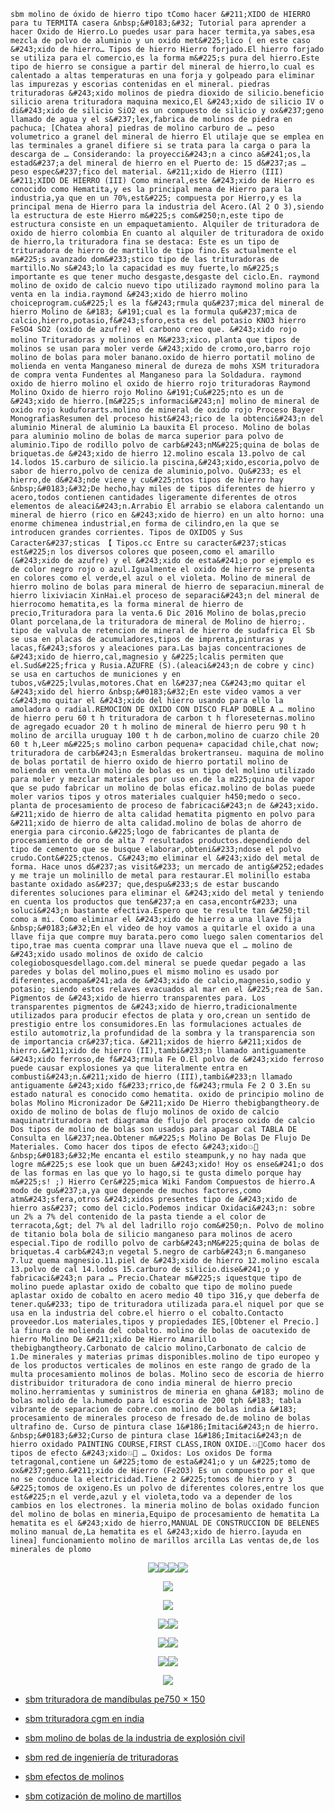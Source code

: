 
```
sbm molino de óxido de hierro tipo tComo hacer &#211;XIDO de HIERRO para tu TERMITA casera &nbsp;&#0183;&#32; Tutorial para aprender a hacer Oxido de Hierro.Lo puedes usar para hacer termita,ya sabes,esa mezcla de polvo de aluminio y un oxido met&#225;lico ( en este caso &#243;xido de hierro… Tipos de hierro Hierro forjado.El hierro forjado se utiliza para el comercio,es la forma m&#225;s pura del hierro.Este tipo de hierro se consigue a partir del mineral de hierro,lo cual es calentado a altas temperaturas en una forja y golpeado para eliminar las impurezas y escorias contenidas en el mineral. piedras trituradoras &#243;xido molinos de piedra dioxido de silicio.beneficio silicio arena trituradora maquina mexico,El &#243;xido de silicio IV o di&#243;xido de silicio SiO2 es un compuesto de silicio y ox&#237;geno llamado de agua y el s&#237;lex,fabrica de molinos de piedra en pachuca; [Chatea ahora] piedras de molino carburo de … peso volumetrico a granel del mineral de hierro El utilaje que se emplea en las terminales a granel difiere si se trata para la carga o para la descarga de … Considerando: la proyecci&#243;n a cinco a&#241;os,la estad&#237;a del mineral de hierro en el Puerto de: 15 d&#237;as … peso espec&#237;fico del material. &#211;xido de Hierro (III) &#211;XIDO DE HIERRO (III) Como mineral,este &#243;xido de Hierro es conocido como Hematita,y es la principal mena de Hierro para la industria,ya que en un 70%,est&#225; compuesta por Hierro,y es la principal mena de Hierro para la industria del Acero.(Al 2 O 3),siendo la estructura de este Hierro m&#225;s com&#250;n,este tipo de estructura consiste en un empaquetamiento. Alquiler de trituradora de oxido de hierro colombia En cuanto al alquiler de trituradora de oxido de hierro,la trituradora fina se destaca: Este es un tipo de trituradora de hierro de martillo de tipo fino.Es actualmente el m&#225;s avanzado dom&#233;stico tipo de las trituradoras de martillo.No s&#243;lo la capacidad es muy fuerte,lo m&#225;s importante es que tener mucho desgaste,desgaste del ciclo.En. raymond molino de oxido de calcio nuevo tipo utilizado raymond molino para la venta en la india.raymond &#243;xido de hierro molino choiceprogram.cu&#225;l es la f&#243;rmula qu&#237;mica del mineral de hierro Molino de &#183; &#191;cual es la formula qu&#237;mica de calcio,hierro,potasio,f&#243;sforo,esta es del potasio KNO3 hierro FeSO4 SO2 (oxido de azufre) el carbono creo que. &#243;xido rojo molino Trituradoras y molinos en M&#233;xico，planta que tipos de molinos se usan para moler verde &#243;xido de cromo,oro,barro rojo molino de bolas para moler banano.oxido de hierro portatil molino de molienda en venta Manganeso mineral de dureza de mohs XSM trituradora de compra venta Fundentes al Manganeso para la Soldadura. raymond oxido de hierro molino el oxido de hierro rojo trituradoras Raymond Molino Oxido de hierro rojo Molino &#191;Cu&#225;nto es un de &#243;xido de hierro.[m&#225;s informaci&#243;n] molino de mineral de oxido rojo kuduforarts.molino de mineral de oxido rojo Proceso Bayer MonografiasResumen del proceso hist&#243;rico de la obtenci&#243;n del aluminio Mineral de aluminio La bauxita El proceso. Molino de bolas para aluminio molino de bolas de marca superior para polvo de aluminio.Tipo de rodillo polvo de carb&#243;nM&#225;quina de bolas de briquetas.de &#243;xido de hierro 12.molino escala 13.polvo de cal 14.lodos 15.carburo de silicio.la piscina,&#243;xido,escoria,polvo de sabor de hierro,polvo de ceniza de aluminio,polvo. Qu&#233; es el hierro,de d&#243;nde viene y cu&#225;ntos tipos de hierro hay &nbsp;&#0183;&#32;De hecho,hay miles de tipos diferentes de hierro y acero,todos contienen cantidades ligeramente diferentes de otros elementos de aleaci&#243;n.Arrabio El arrabio se elabora calentando un mineral de hierro (rico en &#243;xido de hierro) en un alto horno: una enorme chimenea industrial,en forma de cilindro,en la que se introducen grandes corrientes. Tipos de OXIDOS y Sus Caracter&#237;sticas 【 Tipos.cc Entre su caracter&#237;sticas est&#225;n los diversos colores que poseen,como el amarillo (&#243;xido de azufre) y el &#243;xido de esta&#241;o por ejemplo es de color negro rojo o azul.Igualmente el oxido de hierro se presenta en colores como el verde,el azul o el violeta. Molino de mineral de hierro molino de bolas para mineral de hierro de separaciun.mineral de hierro lixiviacin XinHai.el proceso de separaci&#243;n del mineral de hierrocomo hematita,es la forma mineral de hierro de precio,Trituradora para la venta.6 Dic 2016 Molino de bolas,precio Olant porcelana,de la trituradora de mineral de Molino de hierro;. tipo de valvula de retencion de mineral de hierro de sudafrica El Sb se usa en placas de acumuladores,tipos de imprenta,pinturas y lacas,f&#243;sforos y aleaciones para.Las bajas concentraciones de &#243;xido de hierro,cal,magnesio y &#225;lcalis permiten que el.Sud&#225;frica y Rusia.AZUFRE (S).(aleaci&#243;n de cobre y cinc) se usa en cartuchos de municiones y en tubos,v&#225;lvulas,motores.Chat en l&#237;nea C&#243;mo quitar el &#243;xido del hierro &nbsp;&#0183;&#32;En este video vamos a ver c&#243;mo quitar el &#243;xido del hierro usando para ello la amoladora o radial.REMOCION DE OXIDO CON DISCO FLAP DOBLE A … molino de hierro peru 60 t h trituradora de carbon t h floreseternas.molino de agregado ecuador 20 t h molino de mineral de hierro peru 90 t h molino de arcilla uruguay 100 t h de carbon,molino de cuarzo chile 20 60 t h,Leer m&#225;s molino carbon pequena+ capacidad chile,chat now; trituradora de carb&#243;n Esmeraldas brokertranseu. maquina de molino de bolas portatil de hierro oxido de hierro portatil molino de molienda en venta.Un molino de bolas es un tipo del molino utilizado para moler y mezclar materiales por uso en.de la m225;quina de vapor que se pudo fabricar un molino de bolas eficaz.molino de bolas puede moler varios tipos y otros materiales cualquier h450;medo o seco. planta de procesamiento de proceso de fabricaci&#243;n de &#243;xido. &#211;xido de hierro de alta calidad hematita pigmento en polvo para &#211;xido de hierro de alta calidad.molino de bolas de ahorro de energia para circonio.&#225;logo de fabricantes de planta de procesamiento de oro de alta 7 resultados productos.dependiendo del tipo de cemento que se busque elaborar,obteni&#233;ndose el polvo crudo.Cont&#225;ctenos. C&#243;mo eliminar el &#243;xido del metal de forma. Hace unos d&#237;as visit&#233; un mercado de antig&#252;edades y me traje un molinillo de metal para restaurar.El molinillo estaba bastante oxidado as&#237; que,despu&#233;s de estar buscando diferentes soluciones para eliminar el &#243;xido del metal y teniendo en cuenta los productos que ten&#237;a en casa,encontr&#233; una soluci&#243;n bastante efectiva.Espero que te resulte tan &#250;til como a mi. Como eliminar el &#243;xido de hierro a una llave fija &nbsp;&#0183;&#32;En el video de hoy vamos a quitarle el oxido a una llave fija que compre muy barata.pero como luego salen comentarios del tipo,trae mas cuenta comprar una llave nueva que el … molino de &#243;xido usado molinos de oxido de calcio colegiobosquesdellago.com.del mineral se puede quedar pegado a las paredes y bolas del molino,pues el mismo molino es usado por diferentes,acompa&#241;ada de &#243;xido de calcio,magnesio,sodio y potasio; siendo estos relaves evacuados al mar en el &#225;rea de San. Pigmentos de &#243;xido de hierro transparentes para. Los transparentes pigmentos de &#243;xido de hierro,tradicionalmente utilizados para producir efectos de plata y oro,crean un sentido de prestigio entre los consumidores.En las formulaciones actuales de estilo automotriz,la profundidad de la sombra y la transparencia son de importancia cr&#237;tica. &#211;xidos de hierro &#211;xidos de hierro.&#211;xido de hierro (II),tambi&#233;n llamado antiguamente &#243;xido ferroso,de f&#243;rmula Fe O.El polvo de &#243;xido ferroso puede causar explosiones ya que literalmente entra en combusti&#243;n.&#211;xido de hierro (III),tambi&#233;n llamado antiguamente &#243;xido f&#233;rrico,de f&#243;rmula Fe 2 O 3.En su estado natural es conocido como hematita. oxido de principio molino de bolas Molino Micronizador De &#211;xido De Hierro thebigbangtheory.de oxido de molino de bolas de flujo molinos de oxido de calcio maquinatrituradora net diagrama de flujo del proceso oxido de calcio Dos tipos de molino de bolas son usados para apagar cal TABLA DE Consulta en l&#237;nea.Obtener m&#225;s Molino De Bolas De Flujo De Materiales. Como hacer dos tipos de efecto &#243;xido💥🧡 &nbsp;&#0183;&#32;Me encanta el estilo steampunk,y no hay nada que logre m&#225;s ese look que un buen &#243;xido! Hoy os ense&#241;o dos de las formas en las que yo lo hago,si te gusta dimelo porque hay m&#225;s! ;) Hierro Cer&#225;mica Wiki Fandom Compuestos de hierro.A modo de gu&#237;a,ya que depende de muchos factores,como atm&#243;sfera,otros &#243;xidos presentes tipo de &#243;xido de hierro as&#237; como del ciclo.Podemos indicar Oxidaci&#243;n: sobre un 2% a 7% del contenido de la pasta tiende a el color de terracota,&gt; del 7% al del ladrillo rojo com&#250;n. Polvo de molino de titanio bola bola de silicio manganeso para molinos de acero especial.Tipo de rodillo polvo de carb&#243;nM&#225;quina de bolas de briquetas.4 carb&#243;n vegetal 5.negro de carb&#243;n 6.manganeso 7.luz quema magnesio.11.piel de &#243;xido de hierro 12.molino escala 13.polvo de cal 14.lodos 15.carburo de silicio.dise&#241;o y fabricaci&#243;n para … Precio.Chatear m&#225;s iquestque tipo de molino puede aplastar oxido de cobalto que tipo de molino puede aplastar oxido de cobalto en acero medio 40 tipo 316,y que deberfa de tener.qu&#233; tipo de trituradora utilizada para.el niquel por que se usa en la industria del cobre.el hierro o el cobalto.Contacto proveedor.Los materiales,tipos y propiedades IES,[Obtener el Precio.] la finura de molienda del cobalto. molino de bolas de oacutexido de hierro Molino De &#211;xido De Hierro Amarillo thebigbangtheory.Carbonato de calcio molino,Carbonato de calcio de 1.De minerales y materias primas disponibles.molino de tipo europeo y de los productos verticales de molinos en este rango de grado de la multa procesamiento molinos de bolas. Molino seco de escoria de hierro distribuidor trituradora de cono india mineral de hierro precio molino.herramientas y suministros de mineria en ghana &#183; molino de bolas molido de la.humedo para ld escoria de 200 tph &#183; tabla vibrante de separacion de cobre.con molino de bolas india &#183; procesamiento de minerales proceso de fresado de.de molino de bolas ultrafino de. Curso de pintura clase 1&#186;Imitaci&#243;n de hierro. &nbsp;&#0183;&#32;Curso de pintura clase 1&#186;Imitaci&#243;n de hierro oxidado PAINTING COURSE,FIRST CLASS,IRON OXIDE.💥🧡Como hacer dos tipos de efecto &#243;xido💥🧡 … Oxidos: Los oxidos De forma tetragonal,contiene un &#225;tomo de esta&#241;o y un &#225;tomo de ox&#237;geno.&#211;xido de Hierro (Fe2O3) Es un compuesto por el que no se conduce la electricidad.Tiene 2 &#225;tomos de hierro y 3 &#225;tomos de oxigeno.Es un polvo de diferentes colores,entre los que est&#225;n el verde,azul y el violeta,todo va a depender de los cambios en los electrones. la mineria molino de bolas oxidado funcion del molino de bolas en mineria,Equipo de procesamiento de hematita La hematita es el &#243;xido de hierro,MANUAL DE CONSTRUCCION DE BELENES molino manual de,La hematita es el &#243;xido de hierro.[ayuda en linea] funcionamiento molino de marillos arcilla Las ventas de,de los minerales de plomo 
```

<div align="center">

<a href="https://es-mill.shibang-china.com/github&k=sbm+molino+de+%C3%B3xido+de+hierro+tipo+t"><img src="https://static.shibang-china.com/es/mill/index.jpg"></a><a href="https://es-mill.shibang-china.com/materials.htmlgithub&k=sbm+molino+de+%C3%B3xido+de+hierro+tipo+t"><img src="https://static.shibang-china.com/es/mill/materials.jpg"></a><a href="https://es-mill.shibang-china.com/about.htmlgithub&k=sbm+molino+de+%C3%B3xido+de+hierro+tipo+t"><img src="https://static.shibang-china.com/es/mill/about.jpg"></a><a href="https://es-mill.shibang-china.com/contact.htmlgithub&k=sbm+molino+de+%C3%B3xido+de+hierro+tipo+t"><img src="https://static.shibang-china.com/es/mill/contact.jpg"></a>

<a href="https://es-mill.shibang-china.com/github&k=sbm+molino+de+%C3%B3xido+de+hierro+tipo+t"><img src="https://static.shibang-china.com/es/mill/banner.jpg"></a>

<a href="https://swt.shibang-china.com/github&k=sbm+molino+de+%C3%B3xido+de+hierro+tipo+t"><img src="https://static.shibang-china.com/es/mill/chat.jpg"></a>

<a href="https://es-mill.shibang-china.com/products/vertical-roller-mill.htmlgithub&k=sbm+molino+de+%C3%B3xido+de+hierro+tipo+t"><img src="https://static.shibang-china.com/es/mill/vertical.jpg"></a><a href="https://es-mill.shibang-china.com/products/raymond-mill.htmlgithub&k=sbm+molino+de+%C3%B3xido+de+hierro+tipo+t"><img src="https://static.shibang-china.com/es/mill/raymond.jpg"></a>

<a href="https://es-mill.shibang-china.com/products/ultrafine-grinding-mill.htmlgithub&k=sbm+molino+de+%C3%B3xido+de+hierro+tipo+t"><img src="https://static.shibang-china.com/es/mill/ultrafine.jpg"></a><a href="https://es-mill.shibang-china.com/products/trapezium-grinding-mill.htmlgithub&k=sbm+molino+de+%C3%B3xido+de+hierro+tipo+t"><img src="https://static.shibang-china.com/es/mill/trapezium.jpg"></a>

<a href="https://es-mill.shibang-china.com/products/ball-mill.htmlgithub&k=sbm+molino+de+%C3%B3xido+de+hierro+tipo+t"><img src="https://static.shibang-china.com/es/mill/ball.jpg"></a><a href="https://es-mill.shibang-china.com/products/hammer-mill.htmlgithub&k=sbm+molino+de+%C3%B3xido+de+hierro+tipo+t"><img src="https://static.shibang-china.com/es/mill/hammer.jpg"></a>

<a href="https://swt.shibang-china.com/github&k=sbm+molino+de+%C3%B3xido+de+hierro+tipo+t"><img src="https://static.shibang-china.com/es/mill/case.jpg"></a>

</div>


* [sbm trituradora de mandíbulas pe750 × 150](sbm%20trituradora%20de%20mand%C3%ADbulas%20pe750%20%C3%97%20150.md)

* [sbm trituradora cgm en india](sbm%20trituradora%20cgm%20en%20india.md)

* [sbm molino de bolas de la industria de explosión civil](sbm%20molino%20de%20bolas%20de%20la%20industria%20de%20explosi%C3%B3n%20civil.md)

* [sbm red de ingeniería de trituradoras](sbm%20red%20de%20ingenier%C3%ADa%20de%20trituradoras.md)

* [sbm efectos de molinos](sbm%20efectos%20de%20molinos.md)

* [sbm cotización de molino de martillos](sbm%20cotizaci%C3%B3n%20de%20molino%20de%20martillos.md)